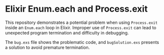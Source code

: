 # Elixir Enum.each and Process.exit

This repository demonstrates a potential problem when using `Process.exit` inside an `Enum.each` loop in Elixir.  Improper use of `Process.exit` can lead to unexpected program termination and difficulty in debugging.

The `bug.exs` file shows the problematic code, and `bugSolution.exs` presents a solution to avoid premature termination.